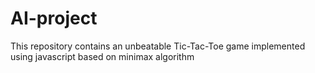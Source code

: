 # AI-project
This repository contains an unbeatable Tic-Tac-Toe game implemented using javascript based on minimax algorithm
